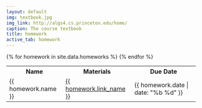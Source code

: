 ```yaml
---
layout: default
img: textbook.jpg
img_link: http://algs4.cs.princeton.edu/home/
caption: The course textbook
title: homework
active_tab: homework
---
```


<table class="table table-striped"> 
  <tbody>
    <tr>
      <th>Name</th>
      <th>Materials</th>
      <th>Due Date</th>
    </tr>
    {% for homework in site.data.homeworks %}
    <tr style="text-align: left">
      <!-- Homework Name -->
      <td><span>{{ homework.name }}</span></td>
      <!-- Materials -->
      <td>
        <span><a href="{{ homework.link }}">{{ homework.link_name }}</a></span>
      </td>
      <!-- Due Date -->
      <td>{{ homework.date | date: "%b %d" }}</td>
    </tr>
    {% endfor %}
  </tbody>
</table>

